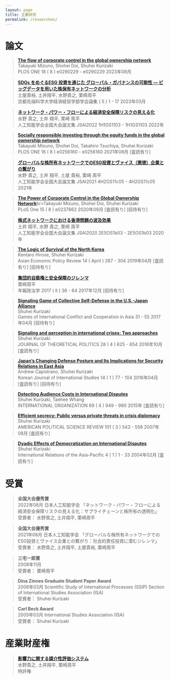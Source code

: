 ```yaml
---
layout: page
title: 主要研究
permalink: /researches/
---
```

# 論文
> [**The flow of corporate control in the global ownership network**](http://dx.doi.org/10.1371/journal.pone.0290229)<br>Takayuki Mizuno, Shohei Doi, Shuhei Kurizaki<br>PLOS ONE   18 ( 8 ) e0290229 - e0290229  2023年08月

> [**SDGs をめぐるESG 投資を通じた グローバル・ガバナンスの可能性 ― ビッグデータを用いた株保有ネットワークの分析**](http://dx.doi.org/10.20558/00001462)<br>土屋貴裕, 土井翔平, 水野貴之, 栗崎周平<br>京都先端科学大学経済経営学部学会論集   ( 5 ) 1 - 17  2023年03月

> [**ネットワーク・パワー・フローによる経済安全保障リスクの見える化**](http://dx.doi.org/10.11517/pjsai.jsai2022.0_1h1gs1103)<br>水野 貴之, 土井 翔平, 栗崎 周平<br>人工知能学会全国大会論文集   JSAI2022   1H1GS1103 - 1H1GS1103  2022年

> [**Socially responsible investing through the equity funds in the global ownership network**](http://dx.doi.org/10.1371/journal.pone.0256160)<br>Takayuki Mizuno, Shohei Doi, Takahiro Tsuchiya, Shuhei Kurizaki<br>PLOS ONE   16 ( 8 ) e0256160 - e0256160  2021年08月  [査読有り]

> [**グローバルな株所有ネットワークでのESG投資とヴァイス（悪徳）企業との繋がり**](http://dx.doi.org/10.11517/pjsai.jsai2021.0_4h2gs11c05)<br>水野 貴之, 土井 翔平, 土屋 貴裕, 栗崎 周平<br>人工知能学会全国大会論文集   JSAI2021   4H2GS11c05 - 4H2GS11c05  2021年

> [**The Power of Corporate Control in the Global Ownership Network**](http://dx.doi.org/10.1371/journal.pone.0237862)br>Takayuki Mizuno, Shohei Doi, Shuhei Kurizaki<br>PLoS One   15 ( 8 ) e0237862  2020年09月  [査読有り]  [招待有り]

> [**株式ネットワークにおける香港問題の波及効果**](https://www.jstage.jst.go.jp/article/pjsai/JSAI2020/0/JSAI2020_2E5OS1b03/_article/-char/ja/)<br>土井 翔平, 水野 貴之, 栗崎 周平<br>人工知能学会全国大会論文集   JSAI2020   2E5OS1b03 - 2E5OS1b03  2020年

> [**The Logic of Survival of the North Korea**](https://onlinelibrary.wiley.com/doi/10.1111/aepr.12267)<br>Kentaro Hirose, Shuhei Kurizaki<br>Asian Economic Policy Review   14 ( April ) 287 - 304  2019年04月  [査読有り]  [招待有り]

> [**集団的自衛権と安全保障のジレンマ**](https://www.jstage.jst.go.jp/article/nenpouseijigaku/68/2/68_2_36/_pdf/-char/ja)<br>栗崎周平<br>年報政治学   2017 ( II ) 36 - 64  2017年12月  [招待有り]

> [**Signaling Game of Collective Self-Defense in the U.S.-Japan Alliance**](https://link.springer.com/chapter/10.1007/978-4-431-56466-9_2)<br>Shuhei Kurizaki<br>Games of International Conflict and Cooperation in Asia     31 - 55  2017年04月  [招待有り]

> [**Signaling and perception in international crises: Two approaches**](https://journals.sagepub.com/doi/10.1177/0951629815603492)<br>Shuhei Kurizaki<br>JOURNAL OF THEORETICAL POLITICS   28 ( 4 ) 625 - 654  2016年10月  [査読有り]

> [**Japan’s Changing Defense Posture and Its Implications for Security Relations in East Asia**](https://www.kjis.org/journal/view.html?uid=174&pn=lastest&vmd=Full)<br>Andrew Capistrano, Shuhei Kurizaki<br>Korean Journal of International Studies   14 ( 1 ) 77 - 104  2016年04月  [査読有り]  [招待有り]

> [**Detecting Audience Costs in International Disputes**](https://www.cambridge.org/core/journals/international-organization/article/abs/detecting-audience-costs-in-international-disputes/7D0CCFC0773CC93672DCF1EC0F7B77DC)<br>Shuhei Kurizaki, Taehee Whang<br>INTERNATIONAL ORGANIZATION   69 ( 4 ) 949 - 980  2015年  [査読有り]

> [**Efficient secrecy: Public versus private threats in crisis diplomacy**](https://www.cambridge.org/core/journals/american-political-science-review/article/abs/efficient-secrecy-public-versus-private-threats-in-crisis-diplomacy/B1150C7FD2400BE8E7F60F8C2D4141D7)<br>Shuhei Kurizaki<br>AMERICAN POLITICAL SCIENCE REVIEW   101 ( 3 ) 543 - 558  2007年08月  [査読有り]

> [**Dyadic Effects of Democratization on International Disputes**](https://academic.oup.com/irap/article-abstract/4/1/1/730833?redirectedFrom=fulltext)<br>Shuhei Kurizaki<br>International Relations of the Asia-Pacific   4 ( 1 ) 1 - 33  2004年02月  [査読有り]

# 受賞
> **全国大会優秀賞**<br>2022年08月   日本人工知能学会   「ネットワーク・パワー・フローによる経済安全保障リスクの見える化：サプライチェーンと株所有の透明化」  <br>受賞者： 水野貴之, 土井翔平, 栗崎周平

> **全国大会優秀賞**<br>2021年08月   日本人工知能学会   「グローバルな株所有ネットワークでのESG投資とヴァイス企業との繋がり：社会的責任投資に潜むジレンマ」  <br>受賞者： 水野貴之, 土井翔平, 土屋貴裕, 栗崎周平

> **三宅一郎賞**<br>2008年11月 <br>受賞者： 栗崎周平

> **Dina Zinnes Graduate Student Paper Award**<br>2006年03月   Scientific Study of International Processes (SSIP) Section of International Studies Association (ISA)  <br>受賞者： Shuhei Kurizaki

> **Carl Beck Award**<br>2005年03月  International Studies Association (ISA)  <br>受賞者： Shuhei Kurizaki

# 産業財産権
> [**影響力に関する媒介性評価システム**](https://jglobal.jst.go.jp/detail?JGLOBAL_ID=202303003662903625)<br>水野貴之, 土井翔平, 栗崎周平<br>特許権


